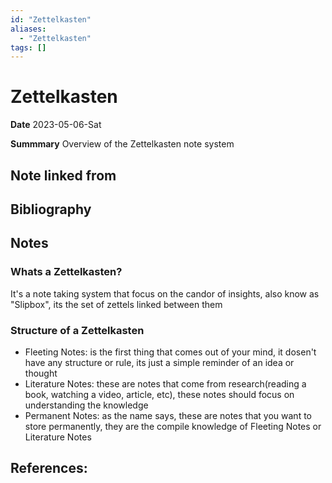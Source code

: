 ```yaml
---
id: "Zettelkasten"
aliases:
  - "Zettelkasten"
tags: []
---
```


# Zettelkasten
**Date** 2023-05-06-Sat

**Summmary** Overview of the Zettelkasten note system

## Note linked from

## Bibliography

## Notes

### Whats a Zettelkasten?
It's a note taking system that focus on the candor of insights, also know as "Slipbox", its the set of zettels linked between them

### Structure of a Zettelkasten

- Fleeting Notes: is the first thing that comes out of your mind, it dosen't have any structure or rule, its just a simple reminder of an idea or thought
- Literature Notes: these are notes that come from research(reading a book, watching a video, article, etc), these notes should focus on understanding the knowledge
- Permanent Notes: as the name says, these are notes that you want to store permanently, they are the compile knowledge of Fleeting Notes or Literature Notes

## References:
